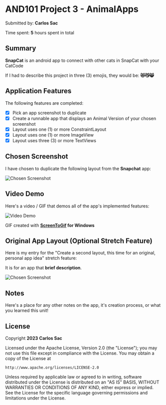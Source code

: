 <!-- (This is a comment) INSTRUCTIONS: Go through this page and fill out any **bolded** entries with their correct values.-->

# AND101 Project 3 - AnimalApps

Submitted by: **Carlos Sac**

Time spent: **5** hours spent in total

## Summary

**SnapCat** is an android app to connect with other cats in SnapCat with your CatCode

If I had to describe this project in three (3) emojis, they would be: **😻😼😸**

## Application Features

<!-- (This is a comment) Please be sure to change the [ ] to [x] for any features you completed.  If a feature is not checked [x], you might miss the points for that item! -->

The following features are completed:

- [x] Pick an app screenshot to duplicate
- [x] Create a runnable app that displays an Animal Version of your chosen screenshot
- [x] Layout uses one (1) or more ConstraintLayout
- [x] Layout uses one (1) or more ImageView
- [x] Layout uses three (3) or more TextViews

## Chosen Screenshot

I have chosen to duplicate the following layout from the **Snapchat** app:

<img src='https://i.imgur.com/0gUpvlV.png' title='Chosen Screenshot' width='' alt='Chosen Screenshot' />

## Video Demo

Here's a video / GIF that demos all of the app's implemented features:

<img src='https://i.imgur.com/kpRueMi.gif' title='Video Demo' width='' alt='Video Demo' />

GIF created with **[ScreenToGif](https://www.screentogif.com/) for Windows**


## Original App Layout (Optional Stretch Feature)

Here is my entry for the "Create a second layout, this time for an original, personal app idea" stretch feature:

It is for an app that **brief description**.

<img src='http://example.com/link/to/your/image.png' title='Chosen Screenshot' width='' alt='Chosen Screenshot' />

## Notes

Here's a place for any other notes on the app, it's creation process, or what you learned this unit!

## License

Copyright **2023** **Carlos Sac**

Licensed under the Apache License, Version 2.0 (the "License");
you may not use this file except in compliance with the License.
You may obtain a copy of the License at

    http://www.apache.org/licenses/LICENSE-2.0

Unless required by applicable law or agreed to in writing, software
distributed under the License is distributed on an "AS IS" BASIS,
WITHOUT WARRANTIES OR CONDITIONS OF ANY KIND, either express or implied.
See the License for the specific language governing permissions and
limitations under the License.
